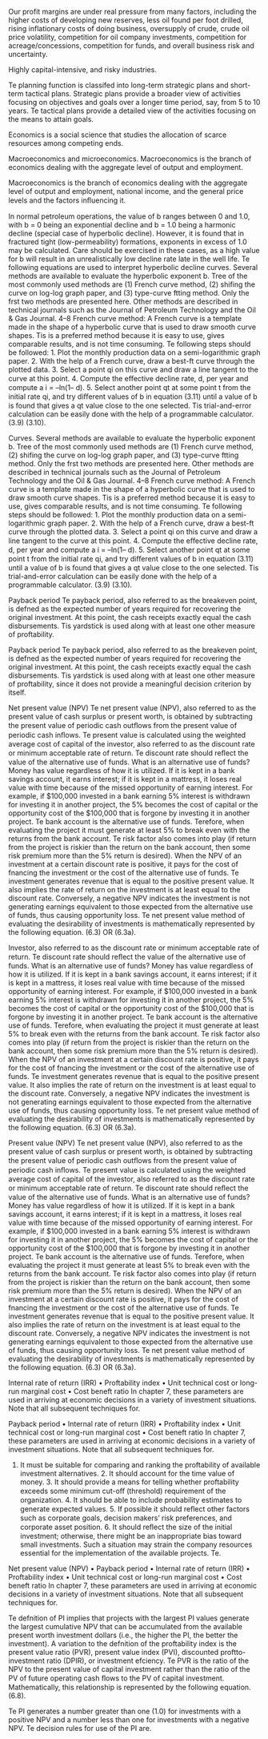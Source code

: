 

Our profit margins are under real pressure from many factors, including the higher costs of developing new reserves, less oil found per foot drilled, rising inflationary costs of doing business, oversupply of crude, crude oil price volatility, competition for oil company investments, competition for acreage/concessions, competition for funds, and overall business risk and uncertainty.

Highly capital-intensive, and risky industries.

Te planning function is classifed into long-term strategic plans and short-term tactical plans. Strategic plans provide a broader view of activities focusing on objectives and goals over a longer time period, say, from 5 to 10 years. Te tactical plans provide a detailed view of the activities focusing on the means to attain goals.

Economics is a social science that studies the allocation of scarce resources among competing ends.

Macroeconomics and microeconomics. Macroeconomics is the branch of economics dealing with the aggregate level of output and employment.

Macroeconomics is the branch of economics dealing with the aggregate level of output and employment, national income, and the general price levels and the factors inﬂuencing it.

In normal petroleum operations, the value of b ranges between 0 and 1.0, with b = 0 being an exponential decline and b = 1.0 being a harmonic decline (special case of hyperbolic decline). However, it is found that in fractured tight (low-permeability) formations, exponents in excess of 1.0 may be calculated. Care should be exercised in these cases, as a high value for b will result in an unrealistically low decline rate late in the well life. Te following equations are used to interpret hyperbolic decline curves. Several methods are available to evaluate the hyperbolic exponent b. Tree of the most commonly used methods are (1) French curve method, (2) shifing the curve on log-log graph paper, and (3) type-curve ftting method. Only the frst two methods are presented here. Other methods are described in technical journals such as the Journal of Petroleum Technology and the Oil & Gas Journal. 4–8 French curve method: A French curve is a template made in the shape of a hyperbolic curve that is used to draw smooth curve shapes. Tis is a preferred method because it is easy to use, gives comparable results, and is not time consuming. Te following steps should be followed: 1. Plot the monthly production data on a semi-logarithmic graph paper. 2. With the help of a French curve, draw a best-ft curve through the plotted data. 3. Select a point qi on this curve and draw a line tangent to the curve at this point. 4. Compute the eﬀective decline rate, d, per year and compute a i = –ln(1– d). 5. Select another point qt at some point t from the initial rate qi, and try diﬀerent values of b in equation (3.11) until a value of b is found that gives a qt value close to the one selected. Tis trial-and-error calculation can be easily done with the help of a programmable calculator. (3.9) (3.10).

Curves. Several methods are available to evaluate the hyperbolic exponent b. Tree of the most commonly used methods are (1) French curve method, (2) shifing the curve on log-log graph paper, and (3) type-curve ftting method. Only the frst two methods are presented here. Other methods are described in technical journals such as the Journal of Petroleum Technology and the Oil & Gas Journal. 4–8 French curve method: A French curve is a template made in the shape of a hyperbolic curve that is used to draw smooth curve shapes. Tis is a preferred method because it is easy to use, gives comparable results, and is not time consuming. Te following steps should be followed: 1. Plot the monthly production data on a semi-logarithmic graph paper. 2. With the help of a French curve, draw a best-ft curve through the plotted data. 3. Select a point qi on this curve and draw a line tangent to the curve at this point. 4. Compute the eﬀective decline rate, d, per year and compute a i = –ln(1– d). 5. Select another point qt at some point t from the initial rate qi, and try diﬀerent values of b in equation (3.11) until a value of b is found that gives a qt value close to the one selected. Tis trial-and-error calculation can be easily done with the help of a programmable calculator. (3.9) (3.10).

Payback period Te payback period, also referred to as the breakeven point, is defned as the expected number of years required for recovering the original investment. At this point, the cash receipts exactly equal the cash disbursements. Tis yardstick is used along with at least one other measure of proftability.

Payback period Te payback period, also referred to as the breakeven point, is defned as the expected number of years required for recovering the original investment. At this point, the cash receipts exactly equal the cash disbursements. Tis yardstick is used along with at least one other measure of proftability, since it does not provide a meaningful decision criterion by itself.

Net present value (NPV) Te net present value (NPV), also referred to as the present value of cash surplus or present worth, is obtained by subtracting the present value of periodic cash outﬂows from the present value of periodic cash inﬂows. Te present value is calculated using the weighted average cost of capital of the investor, also referred to as the discount rate or minimum acceptable rate of return. Te discount rate should reﬂect the value of the alternative use of funds. What is an alternative use of funds? Money has value regardless of how it is utilized. If it is kept in a bank savings account, it earns interest; if it is kept in a mattress, it loses real value with time because of the missed opportunity of earning interest. For example, if $100,000 invested in a bank earning 5% interest is withdrawn for investing it in another project, the 5% becomes the cost of capital or the opportunity cost of the $100,000 that is forgone by investing it in another project. Te bank account is the alternative use of funds. Terefore, when evaluating the project it must generate at least 5% to break even with the returns from the bank account. Te risk factor also comes into play (if return from the project is riskier than the return on the bank account, then some risk premium more than the 5% return is desired). When the NPV of an investment at a certain discount rate is positive, it pays for the cost of fnancing the investment or the cost of the alternative use of funds. Te investment generates revenue that is equal to the positive present value. It also implies the rate of return on the investment is at least equal to the discount rate. Conversely, a negative NPV indicates the investment is not generating earnings equivalent to those expected from the alternative use of funds, thus causing opportunity loss. Te net present value method of evaluating the desirability of investments is mathematically represented by the following equation. (6.3) OR (6.3a).

Investor, also referred to as the discount rate or minimum acceptable rate of return. Te discount rate should reﬂect the value of the alternative use of funds. What is an alternative use of funds? Money has value regardless of how it is utilized. If it is kept in a bank savings account, it earns interest; if it is kept in a mattress, it loses real value with time because of the missed opportunity of earning interest. For example, if $100,000 invested in a bank earning 5% interest is withdrawn for investing it in another project, the 5% becomes the cost of capital or the opportunity cost of the $100,000 that is forgone by investing it in another project. Te bank account is the alternative use of funds. Terefore, when evaluating the project it must generate at least 5% to break even with the returns from the bank account. Te risk factor also comes into play (if return from the project is riskier than the return on the bank account, then some risk premium more than the 5% return is desired). When the NPV of an investment at a certain discount rate is positive, it pays for the cost of fnancing the investment or the cost of the alternative use of funds. Te investment generates revenue that is equal to the positive present value. It also implies the rate of return on the investment is at least equal to the discount rate. Conversely, a negative NPV indicates the investment is not generating earnings equivalent to those expected from the alternative use of funds, thus causing opportunity loss. Te net present value method of evaluating the desirability of investments is mathematically represented by the following equation. (6.3) OR (6.3a).

Present value (NPV) Te net present value (NPV), also referred to as the present value of cash surplus or present worth, is obtained by subtracting the present value of periodic cash outﬂows from the present value of periodic cash inﬂows. Te present value is calculated using the weighted average cost of capital of the investor, also referred to as the discount rate or minimum acceptable rate of return. Te discount rate should reﬂect the value of the alternative use of funds. What is an alternative use of funds? Money has value regardless of how it is utilized. If it is kept in a bank savings account, it earns interest; if it is kept in a mattress, it loses real value with time because of the missed opportunity of earning interest. For example, if $100,000 invested in a bank earning 5% interest is withdrawn for investing it in another project, the 5% becomes the cost of capital or the opportunity cost of the $100,000 that is forgone by investing it in another project. Te bank account is the alternative use of funds. Terefore, when evaluating the project it must generate at least 5% to break even with the returns from the bank account. Te risk factor also comes into play (if return from the project is riskier than the return on the bank account, then some risk premium more than the 5% return is desired). When the NPV of an investment at a certain discount rate is positive, it pays for the cost of fnancing the investment or the cost of the alternative use of funds. Te investment generates revenue that is equal to the positive present value. It also implies the rate of return on the investment is at least equal to the discount rate. Conversely, a negative NPV indicates the investment is not generating earnings equivalent to those expected from the alternative use of funds, thus causing opportunity loss. Te net present value method of evaluating the desirability of investments is mathematically represented by the following equation. (6.3) OR (6.3a).

Internal rate of return (IRR) • Proftability index • Unit technical cost or long-run marginal cost • Cost beneft ratio In chapter 7, these parameters are used in arriving at economic decisions in a variety of investment situations. Note that all subsequent techniques for.

Payback period • Internal rate of return (IRR) • Proftability index • Unit technical cost or long-run marginal cost • Cost beneft ratio In chapter 7, these parameters are used in arriving at economic decisions in a variety of investment situations. Note that all subsequent techniques for.

1. It must be suitable for comparing and ranking the proftability of available investment alternatives. 2. It should account for the time value of money. 3. It should provide a means for telling whether proftability exceeds some minimum cut-oﬀ (threshold) requirement of the organization. 4. It should be able to include probability estimates to generate expected values. 5. If possible it should reﬂect other factors such as corporate goals, decision makers’ risk preferences, and corporate asset position. 6. It should reﬂect the size of the initial investment; otherwise, there might be an inappropriate bias toward small investments. Such a situation may strain the company resources essential for the implementation of the available projects. Te.

Net present value (NPV) • Payback period • Internal rate of return (IRR) • Proftability index • Unit technical cost or long-run marginal cost • Cost beneft ratio In chapter 7, these parameters are used in arriving at economic decisions in a variety of investment situations. Note that all subsequent techniques for.

Te defnition of PI implies that projects with the largest PI values generate the largest cumulative NPV that can be accumulated from the available present worth investment dollars (i.e., the higher the PI, the better the investment). A variation to the defnition of the proftability index is the present value ratio (PVR), present value index (PVI), discounted proftto-investment ratio (DPIR), or investment efciency. Te PVR is the ratio of the NPV to the present value of capital investment rather than the ratio of the PV of future operating cash ﬂows to the PV of capital investment. Mathematically, this relationship is represented by the following equation. (6.8).

Te PI generates a number greater than one (1.0) for investments with a positive NPV and a number less than one for investments with a negative NPV. Te decision rules for use of the PI are.


